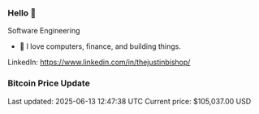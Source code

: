 ### Hello 🤙  

Software Engineering

- 🔭 I love computers, finance, and building things.
  
LinkedIn: https://www.linkedin.com/in/thejustinbishop/  


















































































































































































































































































































































































































































































































































































































































































































### Bitcoin Price Update
Last updated: 2025-06-13 12:47:38 UTC
Current price: $105,037.00 USD
